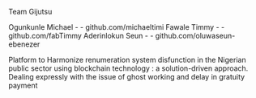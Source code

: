 Team Gijutsu

Ogunkunle Michael - - github.com/michaeltimi
Fawale Timmy - - github.com/fabTimmy
Aderinlokun Seun - - github.com/oluwaseun-ebenezer

Platform to Harmonize renumeration system disfunction in the Nigerian public sector using blockchain technology : a solution-driven approach. Dealing expressly with the issue of ghost working and delay in gratuity payment
